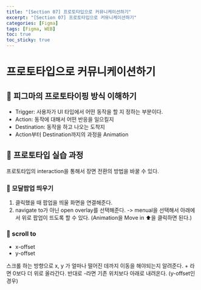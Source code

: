 ```yaml
---
title: "[Section 07] 프로토타입으로 커뮤니케이션하기"
excerpt: "[Section 07] 프로토타입으로 커뮤니케이션하기"
categories: [Figma]
tags: [Figma, WEB]
toc: true
toc_sticky: true
---
```


# 프로토타입으로 커뮤니케이션하기

## 🔮 피그마의 프로토타이핑 방식 이해하기

- Trigger: 사용자가 UI 타입에서 어떤 동작을 할 지 정하는 부분이다.
- Action: 동작에 대해서 어떤 반응을 일으킬지
- Destination: 동작을 하고 나오는 도착지
- Action부터 Destination까지의 과정을 Animation

## 🔮 프로토타입 실습 과정

프로토타입의 interaction을 통해서 장면 전환의 방법을 바꿀 수 있다. 

### 📍 모달팝업 띄우기

1. 클릭했을 때 팝업을 띄울 화면을 연결해준다. 
2. navigate to가 아닌 open overlay를 선택해준다. -> menual을 선택해서 아래에서 위로 팝업이 뜨도록 할 수 있다. (Animation을 Move in ⬆️을 클릭하면 된다.)

### 📍 scroll to

- x-offset
- y-offset <br>

스크롤 하는 방향으로 x, y 가 얼마나 떨어진 데까지 이동을 해야되는지 알려준다. + 라면 0보다 더 위로 올라간다. 반대로 -라면 기존 위치보다 아래로 내려온다. (y-offset인 경우)